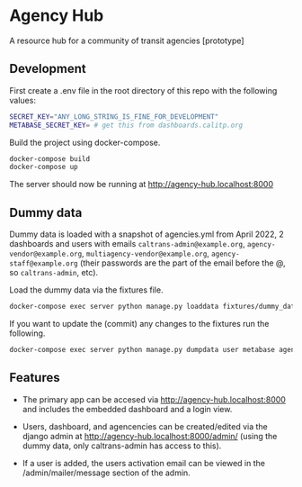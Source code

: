 # Agency Hub

A resource hub for a community of transit agencies [prototype]

## Development

First create a .env file in the root directory of this repo with the following values:

```bash
SECRET_KEY="ANY_LONG_STRING_IS_FINE_FOR_DEVELOPMENT"
METABASE_SECRET_KEY= # get this from dashboards.calitp.org
```

Build the project using docker-compose.

```bash
docker-compose build
docker-compose up
```

The server should now be running at <http://agency-hub.localhost:8000>

## Dummy data

Dummy data is loaded with a snapshot of agencies.yml from April 2022, 2 dashboards and users with emails `caltrans-admin@example.org`, `agency-vendor@example.org`, `multiagency-vendor@example.org`, `agency-staff@example.org` (their passwords are the part of the email before the @, so `caltrans-admin`, etc).

Load the dummy data via the fixtures file.

```bash
docker-compose exec server python manage.py loaddata fixtures/dummy_data.json
```

If you want to update the (commit) any changes to the fixtures run the following.

```bash
docker-compose exec server python manage.py dumpdata user metabase agency --indent 2 > server/fixtures/dummy_data.json
```

## Features

* The primary app can be accesed via <http://agency-hub.localhost:8000> and includes the embedded dashboard and a login view.

* Users, dashboard, and agencencies can be created/edited via the django admin at <http://agency-hub.localhost:8000/admin/> (using the dummy data, only caltrans-admin has access to this).

* If a user is added, the users activation email can be viewed in the /admin/mailer/message section of the admin.
